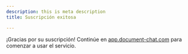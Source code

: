 ```yaml
---
description: this is meta description
title: Suscripción exitosa

---
```

¡Gracias por su suscripción! Continúe en [app.document-chat.com](https://app.document-chat.com) para comenzar a usar el servicio.
